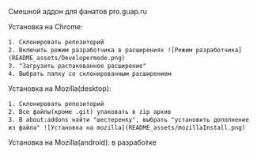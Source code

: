 Смешной аддон для фанатов pro.guap.ru

Установка на Chrome:

    1. Склонировать репозиторий
    2. Включить режим разработчика в расширениях ![Режим разработчика](README_assets/Developermode.png)
    3. "Загрузить распакованное расширение"
    4. Выбрать папку со склонированным расширением

Установка на Mozilla(desktop):

    1. Склонировать репозиторий
    2. Все файлы(кроме .git) упаковать в zip архив
    3. В about:addons найти "шестеренку", выбрать "установить дополнение из файла" ![Установка на mozilla](README_assets/mozillaInstall.png)

Установка на Mozilla(android): в разработке